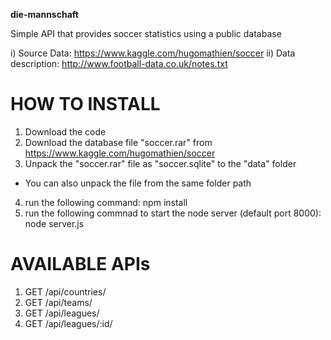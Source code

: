 <b>die-mannschaft</b>

Simple API that provides soccer statistics using a public database

i) Source Data: https://www.kaggle.com/hugomathien/soccer
ii) Data description: http://www.football-data.co.uk/notes.txt

HOW TO INSTALL
==============

1) Download the code
2) Download the database file "soccer.rar" from https://www.kaggle.com/hugomathien/soccer
3) Unpack the "soccer.rar" file as "soccer.sqlite" to the "data" folder
- You can also unpack the file from the same folder path
4) run the following command:
    npm install
5) run the following commnad to start the node server (default port 8000):
    node server.js

AVAILABLE APIs
==============

1) GET /api/countries/
2) GET /api/teams/
3) GET /api/leagues/
4) GET /api/leagues/:id/